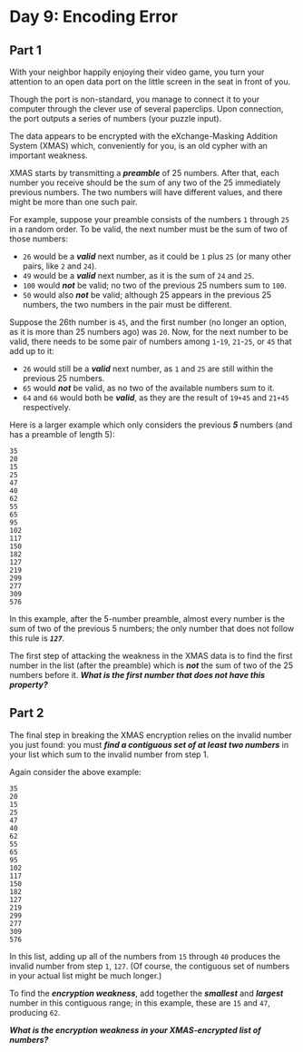# Day 9: Encoding Error

## Part 1

With your neighbor happily enjoying their video game, you turn your attention to an open data port on the little screen in the seat in front of you.

Though the port is non-standard, you manage to connect it to your computer through the clever use of several paperclips. Upon connection, the port outputs a series of numbers (your puzzle input).

The data appears to be encrypted with the eXchange-Masking Addition System (XMAS) which, conveniently for you, is an old cypher with an important weakness.

XMAS starts by transmitting a **_preamble_** of 25 numbers. After that, each number you receive should be the sum of any two of the 25 immediately previous numbers. The two numbers will have different values, and there might be more than one such pair.

For example, suppose your preamble consists of the numbers `1` through `25` in a random order. To be valid, the next number must be the sum of two of those numbers:

- `26` would be a **_valid_** next number, as it could be `1` plus `25` (or many other pairs, like `2` and `24`).
- `49` would be a **_valid_** next number, as it is the sum of `24` and `25`.
- `100` would **_not_** be valid; no two of the previous 25 numbers sum to `100`.
- `50` would also **_not_** be valid; although 25 appears in the previous 25 numbers, the two numbers in the pair must be different.

Suppose the 26th number is `45`, and the first number (no longer an option, as it is more than 25 numbers ago) was `20`. Now, for the next number to be valid, there needs to be some pair of numbers among `1`-`19`, `21`-`25`, or `45` that add up to it:

- `26` would still be a **_valid_** next number, as `1` and `25` are still within the previous 25 numbers.
- `65` would **_not_** be valid, as no two of the available numbers sum to it.
- `64` and `66` would both be **_valid_**, as they are the result of `19+45` and `21+45` respectively.

Here is a larger example which only considers the previous **_5_** numbers (and has a preamble of length 5):

```
35
20
15
25
47
40
62
55
65
95
102
117
150
182
127
219
299
277
309
576
```

In this example, after the 5-number preamble, almost every number is the sum of two of the previous 5 numbers; the only number that does not follow this rule is **_`127`_**.

The first step of attacking the weakness in the XMAS data is to find the first number in the list (after the preamble) which is **_not_** the sum of two of the 25 numbers before it. **_What is the first number that does not have this property?_**

## Part 2

The final step in breaking the XMAS encryption relies on the invalid number you just found: you must **_find a contiguous set of at least two numbers_** in your list which sum to the invalid number from step 1.

Again consider the above example:

```
35
20
15
25
47
40
62
55
65
95
102
117
150
182
127
219
299
277
309
576
```

In this list, adding up all of the numbers from `15` through `40` produces the invalid number from step `1`, `127`. (Of course, the contiguous set of numbers in your actual list might be much longer.)

To find the **_encryption weakness_**, add together the **_smallest_** and **_largest_** number in this contiguous range; in this example, these are `15` and `47`, producing `62`.

**_What is the encryption weakness in your XMAS-encrypted list of numbers?_**